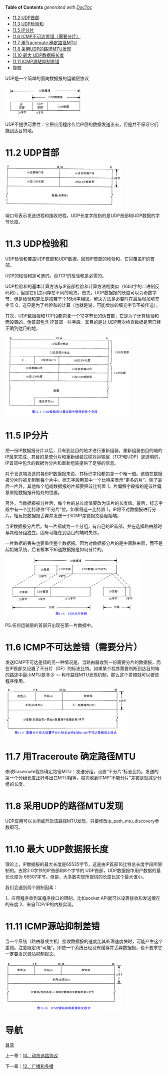 <!-- START doctoc generated TOC please keep comment here to allow auto update -->
<!-- DON'T EDIT THIS SECTION, INSTEAD RE-RUN doctoc TO UPDATE -->
**Table of Contents**  *generated with [DocToc](https://github.com/thlorenz/doctoc)*

- [11.2 UDP首部](#112-udp%E9%A6%96%E9%83%A8)
- [11.3 UDP检验和](#113-udp%E6%A3%80%E9%AA%8C%E5%92%8C)
- [11.5 IP分片](#115-ip%E5%88%86%E7%89%87)
- [11.6 ICMP不可达差错（需要分片）](#116-icmp%E4%B8%8D%E5%8F%AF%E8%BE%BE%E5%B7%AE%E9%94%99%E9%9C%80%E8%A6%81%E5%88%86%E7%89%87)
- [11.7 用Traceroute 确定路径MTU](#117-%E7%94%A8traceroute%C2%A0%E7%A1%AE%E5%AE%9A%E8%B7%AF%E5%BE%84mtu)
- [11.8 采用UDP的路径MTU发现](#118-%E9%87%87%E7%94%A8udp%E7%9A%84%E8%B7%AF%E5%BE%84mtu%E5%8F%91%E7%8E%B0)
- [11.10 最大 UDP数据报长度](#1110-%E6%9C%80%E5%A4%A7%C2%A0udp%E6%95%B0%E6%8D%AE%E6%8A%A5%E9%95%BF%E5%BA%A6)
- [11.11 ICMP源站抑制差错](#1111-icmp%E6%BA%90%E7%AB%99%E6%8A%91%E5%88%B6%E5%B7%AE%E9%94%99)
- [导航](#%E5%AF%BC%E8%88%AA)

<!-- END doctoc generated TOC please keep comment here to allow auto update -->

UDP是一个简单的面向数据报的运输层协议

![graphic](img/chap11/img0.png)

UDP不提供可靠性：它把应用程序传给IP层的数据发送出去，但是并不保证它们能到达目的地。

# 11.2 UDP首部

![graphic](img/chap11/img1.png)

端口号表示发送进程和接收进程。UDP长度字段指的是UDP首部和UDP数据的字节长度。

# 11.3 UDP检验和

UDP检验和覆盖UDP首部和UDP数据。回想IP首部的检验和，它只覆盖IP的首部。

UDP的检验和是可选的，而TCP的检验和是必需的。

UDP检验和的基本计算方法与IP首部检验和计算方法相类似（16bit字的二进制反码和），但是它们之间存在不同的地方。首先，UDP数据报的长度可以为奇数字节，但是检验和算法是把若干个16bit字相加。解决方法是必要时在最后增加填充字节 0，这只是为了检验和的计算（也就是说，可能增加的填充字节不被传送）。

其次，UDP数据报和TCP段都包含一个12字节长的伪首部，它是为了计算检验和而设置的。伪首部包含 IP首部一些字段。其目的是让 UDP两次检查数据是否已经正确到达目的地。

![graphic](img/chap11/img2.png)

# 11.5 IP分片

把一份IP数据报分片以后，只有到达目的地才进行重新组装。重新组装由目的端的IP层来完成，其目的是使分片和重新组装过程对运输层（TCP和UDP）是透明的，IP首部中包含的数据为分片和重新组装提供了足够的信息。

对于发送端发送的每份IP数据报来说，其标识字段都包含一个唯一值。该值在数据报分片时被复制到每个片中。标志字段用其中一个比特来表示“更多的片”。除了最后一片外，其他每个组成数据报的片都要把该比特置 1。片偏移字段指的是该片偏移原始数据报开始处的位置。

另外，当数据报被分片后，每个片的总长度值要改为该片的长度值。最后，标志字段中有一个比特称作“不分片”位。如果将这一比特置 1，IP将不对数据报进行分片。相反把数据报丢弃并发送一个ICMP差错报文给起始端。

当IP数据报分片后，每一片都成为一个分组，有自己的IP首部，并在选择路由器时与其他分组独立。固有可能在到达目的端时失序。

一片数据的丢失也要重传整个数据报。因为对数据报分片的是中间路由器，而不是起始端系统，后者根本不知道数据报是如何分片的。 

![graphic](img/chap11/img3.png)

PS.任何运输层的首部只出现在第一片数据中。

# 11.6 ICMP不可达差错（需要分片）

发送ICMP不可达差错的另一种情况是，当路由器收到一份需要分片的数据报，而在IP首部又设置了不分片（DF）的标志比特。如果某个程序需要判断到达目的端的路途中最小MTU是多少 — 称作路径MTU发现机制，那么这个差错就可以被该程序使用。

![graphic](img/chap11/img4.png)

# 11.7 用Traceroute 确定路径MTU

修改traceroute程序确定路径MTU：发送分组，设置“不分片”标志比特。发送的第一个分组长度正好与出口MTU相等，每次收到ICMP“不能分片”差错是就减少分组的长度。

# 11.8 采用UDP的路径MTU发现

UDP应用可以关闭或开启该路径MTU发现，只要修改ip_path_mtu_discovery参数即可。

# 11.10 最大 UDP数据报长度

理论上，IP数据报的最大长度是65535字节，这是由IP首部16比特总长度字段所限制的。去除2 0字节的IP首部和8个字节的 UDP首部，UDP数据报中用户数据的最长长度为 65507字节。但是，大多数实现所提供的长度比这个最大值小。

我们会遇到两个限制因素：

1、应用程序收到其程序接口的限制。比如socket API就可以设置接收和发送缓存的长度
2、来自TCP/IP的内核实现。

# 11.11 ICMP源站抑制差错

当一个系统（路由器或主机）接收数据报的速度比其处理速度快时，可能产生这个差错。注意限定词“可能”。即使一个系统已经没有缓存并丢弃数据报，也不要求它一定要发送源站抑制报文。

![graphic](img/chap11/img5.png)

# 导航

[目录](README.md)

上一章：[10、动态选路协议](10、动态选路协议.md)

下一章：[12、广播和多播](12、广播和多播.md)
 
